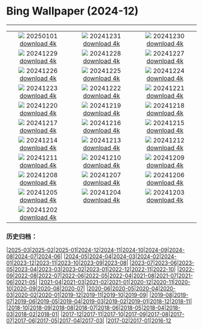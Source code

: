 # Bing Wallpaper (2024-12)
**************
| | | |
|:-:|:-:|:-:|
| ![](https://www.bing.com/th?id=OHR.Hogmanay2024_EN-GB1967612260_1920x1080.jpg) 20250101 [download 4k](https://www.bing.com/th?id=OHR.Hogmanay2024_EN-GB1967612260_UHD.jpg) | ![](https://www.bing.com/th?id=OHR.MountFieldNP_EN-GB1514220907_1920x1080.jpg) 20241231 [download 4k](https://www.bing.com/th?id=OHR.MountFieldNP_EN-GB1514220907_UHD.jpg) | ![](https://www.bing.com/th?id=OHR.BorobudurBells_EN-GB3331651821_1920x1080.jpg) 20241230 [download 4k](https://www.bing.com/th?id=OHR.BorobudurBells_EN-GB3331651821_UHD.jpg) |
| ![](https://www.bing.com/th?id=OHR.CoralTurtle_EN-GB3087704851_1920x1080.jpg) 20241229 [download 4k](https://www.bing.com/th?id=OHR.CoralTurtle_EN-GB3087704851_UHD.jpg) | ![](https://www.bing.com/th?id=OHR.LakeBledSnow_EN-GB9064661612_1920x1080.jpg) 20241228 [download 4k](https://www.bing.com/th?id=OHR.LakeBledSnow_EN-GB9064661612_UHD.jpg) | ![](https://www.bing.com/th?id=OHR.MouseholeXmas_EN-GB9459656621_1920x1080.jpg) 20241227 [download 4k](https://www.bing.com/th?id=OHR.MouseholeXmas_EN-GB9459656621_UHD.jpg) |
| ![](https://www.bing.com/th?id=OHR.ReindeerTrio_EN-GB9048626587_1920x1080.jpg) 20241226 [download 4k](https://www.bing.com/th?id=OHR.ReindeerTrio_EN-GB9048626587_UHD.jpg) | ![](https://www.bing.com/th?id=OHR.SantaSnowglobe_EN-GB8850390897_1920x1080.jpg) 20241225 [download 4k](https://www.bing.com/th?id=OHR.SantaSnowglobe_EN-GB8850390897_UHD.jpg) | ![](https://www.bing.com/th?id=OHR.FestivusCranes_EN-GB8631404413_1920x1080.jpg) 20241224 [download 4k](https://www.bing.com/th?id=OHR.FestivusCranes_EN-GB8631404413_UHD.jpg) |
| ![](https://www.bing.com/th?id=OHR.CrystalPier_EN-GB6658264823_1920x1080.jpg) 20241223 [download 4k](https://www.bing.com/th?id=OHR.CrystalPier_EN-GB6658264823_UHD.jpg) | ![](https://www.bing.com/th?id=OHR.BurningOfTheClocks2024_EN-GB6475088295_1920x1080.jpg) 20241222 [download 4k](https://www.bing.com/th?id=OHR.BurningOfTheClocks2024_EN-GB6475088295_UHD.jpg) | ![](https://www.bing.com/th?id=OHR.SantaClausVillage_EN-GB5411562669_1920x1080.jpg) 20241221 [download 4k](https://www.bing.com/th?id=OHR.SantaClausVillage_EN-GB5411562669_UHD.jpg) |
| ![](https://www.bing.com/th?id=OHR.SibiuRomania_EN-GB6095129735_1920x1080.jpg) 20241220 [download 4k](https://www.bing.com/th?id=OHR.SibiuRomania_EN-GB6095129735_UHD.jpg) | ![](https://www.bing.com/th?id=OHR.NutcrackerBallet_EN-GB4363189142_1920x1080.jpg) 20241219 [download 4k](https://www.bing.com/th?id=OHR.NutcrackerBallet_EN-GB4363189142_UHD.jpg) | ![](https://www.bing.com/th?id=OHR.ReinefjordenNorway_EN-GB7665717824_1920x1080.jpg) 20241218 [download 4k](https://www.bing.com/th?id=OHR.ReinefjordenNorway_EN-GB7665717824_UHD.jpg) |
| ![](https://www.bing.com/th?id=OHR.SalzburgSnow_EN-GB5350086810_1920x1080.jpg) 20241217 [download 4k](https://www.bing.com/th?id=OHR.SalzburgSnow_EN-GB5350086810_UHD.jpg) | ![](https://www.bing.com/th?id=OHR.MisurinaLake_EN-GB5184581408_1920x1080.jpg) 20241216 [download 4k](https://www.bing.com/th?id=OHR.MisurinaLake_EN-GB5184581408_UHD.jpg) | ![](https://www.bing.com/th?id=OHR.NorthernHawkOwl_EN-GB5538150484_1920x1080.jpg) 20241215 [download 4k](https://www.bing.com/th?id=OHR.NorthernHawkOwl_EN-GB5538150484_UHD.jpg) |
| ![](https://www.bing.com/th?id=OHR.ChristmasBudapest_EN-GB5094460199_1920x1080.jpg) 20241214 [download 4k](https://www.bing.com/th?id=OHR.ChristmasBudapest_EN-GB5094460199_UHD.jpg) | ![](https://www.bing.com/th?id=OHR.WildPoinsettia_EN-GB5028659817_1920x1080.jpg) 20241213 [download 4k](https://www.bing.com/th?id=OHR.WildPoinsettia_EN-GB5028659817_UHD.jpg) | ![](https://www.bing.com/th?id=OHR.DolomitesSky_EN-GB4868872493_1920x1080.jpg) 20241212 [download 4k](https://www.bing.com/th?id=OHR.DolomitesSky_EN-GB4868872493_UHD.jpg) |
| ![](https://www.bing.com/th?id=OHR.CornwallSnow_EN-GB4665693943_1920x1080.jpg) 20241211 [download 4k](https://www.bing.com/th?id=OHR.CornwallSnow_EN-GB4665693943_UHD.jpg) | ![](https://www.bing.com/th?id=OHR.GuanacosChile_EN-GB4439006560_1920x1080.jpg) 20241210 [download 4k](https://www.bing.com/th?id=OHR.GuanacosChile_EN-GB4439006560_UHD.jpg) | ![](https://www.bing.com/th?id=OHR.ReopeningNotreDame_EN-GB4181670261_1920x1080.jpg) 20241209 [download 4k](https://www.bing.com/th?id=OHR.ReopeningNotreDame_EN-GB4181670261_UHD.jpg) |
| ![](https://www.bing.com/th?id=OHR.Stonehenge2024_EN-GB3942393785_1920x1080.jpg) 20241208 [download 4k](https://www.bing.com/th?id=OHR.Stonehenge2024_EN-GB3942393785_UHD.jpg) | ![](https://www.bing.com/th?id=OHR.HelsinkiDusk_EN-GB3167240327_1920x1080.jpg) 20241207 [download 4k](https://www.bing.com/th?id=OHR.HelsinkiDusk_EN-GB3167240327_UHD.jpg) | ![](https://www.bing.com/th?id=OHR.MonoTufa_EN-GB2751110672_1920x1080.jpg) 20241206 [download 4k](https://www.bing.com/th?id=OHR.MonoTufa_EN-GB2751110672_UHD.jpg) |
| ![](https://www.bing.com/th?id=OHR.RhinosKenya_EN-GB8677567554_1920x1080.jpg) 20241205 [download 4k](https://www.bing.com/th?id=OHR.RhinosKenya_EN-GB8677567554_UHD.jpg) | ![](https://www.bing.com/th?id=OHR.JaipurFort_EN-GB1927902015_1920x1080.jpg) 20241204 [download 4k](https://www.bing.com/th?id=OHR.JaipurFort_EN-GB1927902015_UHD.jpg) | ![](https://www.bing.com/th?id=OHR.SnowMoose_EN-GB9676288027_1920x1080.jpg) 20241203 [download 4k](https://www.bing.com/th?id=OHR.SnowMoose_EN-GB9676288027_UHD.jpg) |
| ![](https://www.bing.com/th?id=OHR.IcebergsAntarctica_EN-GB9447266279_1920x1080.jpg) 20241202 [download 4k](https://www.bing.com/th?id=OHR.IcebergsAntarctica_EN-GB9447266279_UHD.jpg) |  |  |

### 历史归档：

|[2025-03](/../2025-03/2025-03.md)|[2025-02](/../2025-02/2025-02.md)|[2025-01](/../2025-01/2025-01.md)|[2024-12](/2024-12.md)|[2024-11](/../2024-11/2024-11.md)|[2024-10](/../2024-10/2024-10.md)|[2024-09](/../2024-09/2024-09.md)|[2024-08](/../2024-08/2024-08.md)|[2024-07](/../2024-07/2024-07.md)|[2024-06](/../2024-06/2024-06.md)|
|[2024-05](/../2024-05/2024-05.md)|[2024-04](/../2024-04/2024-04.md)|[2024-03](/../2024-03/2024-03.md)|[2024-02](/../2024-02/2024-02.md)|[2024-01](/../2024-01/2024-01.md)|[2023-12](/../2023-12/2023-12.md)|[2023-11](/../2023-11/2023-11.md)|[2023-10](/../2023-10/2023-10.md)|[2023-09](/../2023-09/2023-09.md)|[2023-08](/../2023-08/2023-08.md)|
|[2023-07](/../2023-07/2023-07.md)|[2023-06](/../2023-06/2023-06.md)|[2023-05](/../2023-05/2023-05.md)|[2023-04](/../2023-04/2023-04.md)|[2023-03](/../2023-03/2023-03.md)|[2023-02](/../2023-02/2023-02.md)|[2023-01](/../2023-01/2023-01.md)|[2022-12](/../2022-12/2022-12.md)|[2022-11](/../2022-11/2022-11.md)|[2022-10](/../2022-10/2022-10.md)|
|[2022-09](/../2022-09/2022-09.md)|[2022-08](/../2022-08/2022-08.md)|[2022-07](/../2022-07/2022-07.md)|[2022-06](/../2022-06/2022-06.md)|[2022-05](/../2022-05/2022-05.md)|[2022-04](/../2022-04/2022-04.md)|[2021-08](/../2021-08/2021-08.md)|[2021-07](/../2021-07/2021-07.md)|[2021-06](/../2021-06/2021-06.md)|[2021-05](/../2021-05/2021-05.md)|
|[2021-04](/../2021-04/2021-04.md)|[2021-03](/../2021-03/2021-03.md)|[2021-02](/../2021-02/2021-02.md)|[2021-01](/../2021-01/2021-01.md)|[2020-12](/../2020-12/2020-12.md)|[2020-11](/../2020-11/2020-11.md)|[2020-10](/../2020-10/2020-10.md)|[2020-09](/../2020-09/2020-09.md)|[2020-08](/../2020-08/2020-08.md)|[2020-07](/../2020-07/2020-07.md)|
|[2020-06](/../2020-06/2020-06.md)|[2020-05](/../2020-05/2020-05.md)|[2020-04](/../2020-04/2020-04.md)|[2020-03](/../2020-03/2020-03.md)|[2020-02](/../2020-02/2020-02.md)|[2020-01](/../2020-01/2020-01.md)|[2019-12](/../2019-12/2019-12.md)|[2019-11](/../2019-11/2019-11.md)|[2019-10](/../2019-10/2019-10.md)|[2019-09](/../2019-09/2019-09.md)|
|[2019-08](/../2019-08/2019-08.md)|[2019-07](/../2019-07/2019-07.md)|[2019-06](/../2019-06/2019-06.md)|[2019-05](/../2019-05/2019-05.md)|[2019-04](/../2019-04/2019-04.md)|[2019-03](/../2019-03/2019-03.md)|[2019-02](/../2019-02/2019-02.md)|[2019-01](/../2019-01/2019-01.md)|[2018-12](/../2018-12/2018-12.md)|[2018-11](/../2018-11/2018-11.md)|
|[2018-10](/../2018-10/2018-10.md)|[2018-09](/../2018-09/2018-09.md)|[2018-08](/../2018-08/2018-08.md)|[2018-07](/../2018-07/2018-07.md)|[2018-06](/../2018-06/2018-06.md)|[2018-05](/../2018-05/2018-05.md)|[2018-04](/../2018-04/2018-04.md)|[2018-03](/../2018-03/2018-03.md)|[2018-02](/../2018-02/2018-02.md)|[2018-01](/../2018-01/2018-01.md)|
|[2017-12](/../2017-12/2017-12.md)|[2017-11](/../2017-11/2017-11.md)|[2017-10](/../2017-10/2017-10.md)|[2017-09](/../2017-09/2017-09.md)|[2017-08](/../2017-08/2017-08.md)|[2017-07](/../2017-07/2017-07.md)|[2017-06](/../2017-06/2017-06.md)|[2017-05](/../2017-05/2017-05.md)|[2017-04](/../2017-04/2017-04.md)|[2017-03](/../2017-03/2017-03.md)|
|[2017-02](/../2017-02/2017-02.md)|[2017-01](/../2017-01/2017-01.md)|[2016-12](/../2016-12/2016-12.md)